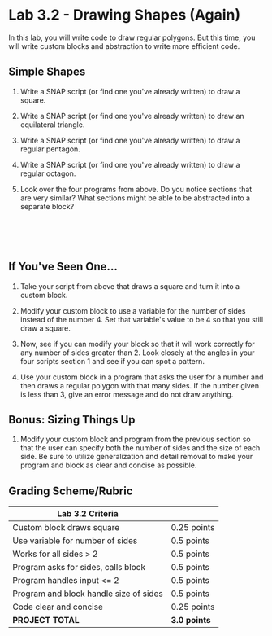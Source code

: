 # Lab 3.2 - Drawing Shapes (Again)

In this lab, you will write code to draw regular polygons.  But this time, you will write custom blocks and abstraction to write more efficient code.

## Simple Shapes

1.  Write a SNAP script (or find one you've already written) to draw a square.

2.  Write a SNAP script (or find one you've already written) to draw an equilateral triangle.

3.  Write a SNAP script (or find one you've already written) to draw a regular pentagon.

4.  Write a SNAP script (or find one you've already written) to draw a regular octagon.

5.  Look over the four programs from above.  Do you notice sections that are very similar?  What sections might be able to be abstracted into a separate block?
    <br/>
    <br/>
    <br/>
    <br/>
    <br/>

## If You've Seen One...

1.  Take your script from above that draws a square and turn it into a custom block.

2.  Modify your custom block to use a variable for the number of sides instead of the number 4.  Set that variable's value to be 4 so that you still draw a square.

3.  Now, see if you can modify your block so that it will work correctly for any number of sides greater than 2.  Look closely at the angles in your four scripts section 1 and see if you can spot a pattern.

4.  Use your custom block in a program that asks the user for a number and then draws a regular polygon with that many sides.  If the number given is less than 3, give an error message and do not draw anything.

## Bonus: Sizing Things Up

1.  Modify your custom block and program from the previous section so that the user can specify both the number of sides and the size of each side.  Be sure to utilize generalization and detail removal to make your program and block as clear and concise as possible.

## Grading Scheme/Rubric

| **Lab 3.2 Criteria**                        |                |
| ------------------------------------------- | -------------- |
| Custom block draws square                   | 0.25 points    |
| Use variable for number of sides            | 0.5 points     |
| Works for all sides > 2                     | 0.5 points     |
| Program asks for sides, calls block         | 0.5 points     |
| Program handles input <= 2                  | 0.5 points     |
| Program and block handle size of sides      | 0.5 points     |
| Code clear and concise                      | 0.25 points    |
| **PROJECT TOTAL**                           | **3.0 points** |
